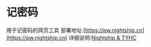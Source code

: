 # 记密码
用于记密码的网页工具
部署地址:[https://pw.nightship.cn](https://pw.nightship.cn)
详细说明:[Nightship & TYHC](http://nightship.cn/index.php/archives/174/)
